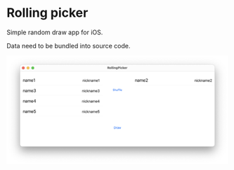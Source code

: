 Rolling picker
==============

Simple random draw app for iOS.

Data need to be bundled into source code.

![Capture](https://raw.githubusercontent.com/youknowone/SimpleLottery/main/Documents/Screenshot.png)

